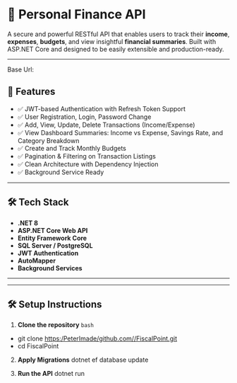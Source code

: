 # 💼 Personal Finance API

A secure and powerful RESTful API that enables users to track their **income**, **expenses**, **budgets**, and view insightful **financial summaries**. Built with ASP.NET Core and designed to be easily extensible and production-ready.

---
Base Url: 

## 🚀 Features

- ✅ JWT-based Authentication with Refresh Token Support
- ✅ User Registration, Login, Password Change
- ✅ Add, View, Update, Delete Transactions (Income/Expense)
- ✅ View Dashboard Summaries: Income vs Expense, Savings Rate, and Category Breakdown
- ✅ Create and Track Monthly Budgets
- ✅ Pagination & Filtering on Transaction Listings
- ✅ Clean Architecture with Dependency Injection
- ✅ Background Service Ready

---

## 🛠️ Tech Stack

- **.NET 8**
- **ASP.NET Core Web API**
- **Entity Framework Core**
- **SQL Server / PostgreSQL**
- **JWT Authentication**
- **AutoMapper**
- **Background Services**

---

---

## 🛠️ Setup Instructions

1. **Clone the repository**
```bash```
- git clone [https:/PeterImade/github.com//FiscalPoint.git](https://github.com/PeterImade/FiscalPoint.git)
- cd FiscalPoint


2. **Apply Migrations**
   dotnet ef database update

3. **Run the API**
   dotnet run





